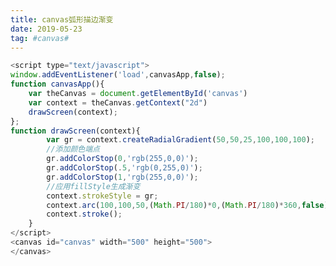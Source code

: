 ```yaml
---
title: canvas弧形描边渐变
date: 2019-05-23
tag: #canvas#
---
```


<canvas id="canvas" width="200" height="200">
</canvas>

<script type="text/javascript">
window.addEventListener('load',canvasApp,false);
function canvasApp(){
    var theCanvas = document.getElementById('canvas')
   	var context = theCanvas.getContext("2d")
    drawScreen(context);
};
function drawScreen(context){
        var gr = context.createRadialGradient(50,50,25,100,100,100);
        //添加颜色端点
        gr.addColorStop(0,'rgb(255,0,0)');
        gr.addColorStop(.5,'rgb(0,255,0)');    
        gr.addColorStop(1,'rgb(255,0,0)');        
        //应用fillStyle生成渐变
        context.strokeStyle = gr;
        context.arc(100,100,50,(Math.PI/180)*0,(Math.PI/180)*360,false);
        context.stroke();
    }
</script>

```javascript
<script type="text/javascript">
window.addEventListener('load',canvasApp,false);
function canvasApp(){
    var theCanvas = document.getElementById('canvas')
   	var context = theCanvas.getContext("2d")
    drawScreen(context);
};
function drawScreen(context){
        var gr = context.createRadialGradient(50,50,25,100,100,100);
        //添加颜色端点
        gr.addColorStop(0,'rgb(255,0,0)');
        gr.addColorStop(.5,'rgb(0,255,0)');    
        gr.addColorStop(1,'rgb(255,0,0)');        
        //应用fillStyle生成渐变
        context.strokeStyle = gr;
        context.arc(100,100,50,(Math.PI/180)*0,(Math.PI/180)*360,false);
        context.stroke();
    }
</script>
<canvas id="canvas" width="500" height="500">
</canvas>
```
